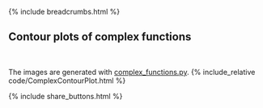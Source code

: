 {% include breadcrumbs.html %}

## Contour plots of complex functions
<div class="header_line"><br/></div>

The images are generated with [complex_functions.py](https://github.com/zhendrikse/science/blob/main/mathematics/code/complex_functions.py).
{% include_relative code/ComplexContourPlot.html %}

<p style="clear: both;"></p>

{% include share_buttons.html %}